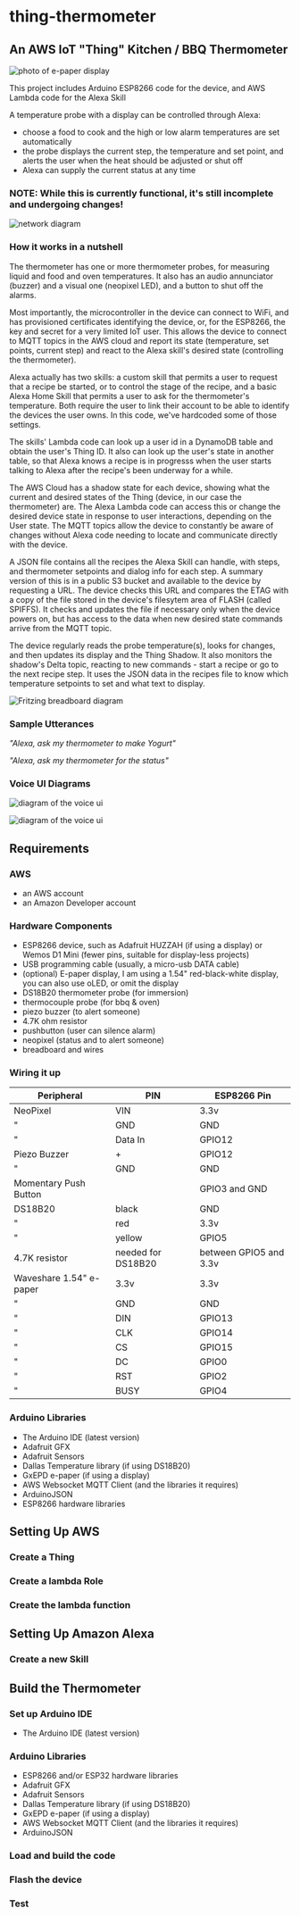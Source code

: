 # thing-thermometer

## An AWS IoT "Thing" Kitchen / BBQ Thermometer

![photo of e-paper display](img/prototype.jpg?raw=true "Thermometer probe display")

This project includes Arduino ESP8266 code for the device,
and AWS Lambda code for the Alexa Skill

A temperature probe with a display can be controlled through Alexa:
- choose a food to cook and the high or low alarm temperatures are set automatically
- the probe displays the current step, the temperature and set point, and alerts the user when the heat should be adjusted or shut off
- Alexa can supply the current status at any time

### NOTE: While this is currently functional, it's still incomplete and undergoing changes!

![network diagram](img/iot-diagram.png?raw=true "IoT Diagram")

### How it works in a nutshell

The thermometer has one or more thermometer probes, for measuring liquid and food and oven temperatures. It also has an audio annunciator (buzzer) and a visual one (neopixel LED), and a button to shut off the alarms.

Most importantly, the microcontroller in the device can connect to WiFi, and has provisioned certificates identifying the device, or, for the ESP8266, the key and secret for a very limited IoT user. This allows the device to connect to MQTT topics in the AWS cloud and report its state (temperature, set points, current step) and react to the Alexa skill's desired state (controlling the thermometer).

Alexa actually has two skills: a custom skill that permits a user to request that a recipe be started, or to control the stage of the recipe, and a basic Alexa Home Skill that permits a user to ask for the thermometer's temperature. Both require the user to link their account to be able to identify the devices the user owns. In this code, we've hardcoded some of those settings.

The skills' Lambda code can look up a user id in a DynamoDB table and obtain the user's Thing ID. It also can look up the user's state in another table, so that Alexa knows a recipe is in progresss when the user starts talking to Alexa after the recipe's been underway for a while.

The AWS Cloud has a shadow state for each device, showing what the current and desired states of the Thing (device, in our case the thermometer) are. The Alexa Lambda code can access this or change the desired device state in response to user interactions, depending on the User state. The MQTT topics allow the device to constantly be aware of changes without Alexa code needing to locate and communicate directly with the device.

A JSON file contains all the recipes the Alexa Skill can handle, with steps, and thermometer setpoints and dialog info for each step. A summary version of this is in a public S3 bucket and available to the device by requesting a URL. The device checks this URL and compares the ETAG with a copy of the file stored in the device's filesytem area of FLASH (called SPIFFS). It checks and updates the file if necessary only when the device powers on, but has access to the data when new desired state commands arrive from the MQTT topic.

The device regularly reads the probe temperature(s), looks for changes, and then updates its display and the Thing Shadow. It also monitors the shadow's Delta topic, reacting to new commands - start a recipe or go to the next recipe step. It uses the JSON data in the recipes file to know which temperature setpoints to set and what text to display.




![Fritzing breadboard diagram](img/fritzing-breadboard.png?raw=true "Breadboard (without e-paper)")

### Sample Utterances
*"Alexa, ask my thermometer to make Yogurt"*

*"Alexa, ask my thermometer for the status"*

### Voice UI Diagrams
![diagram of the voice ui](img/basic-recipe-flow.png?raw=true "Basic Recipe Flow")

![diagram of the voice ui](img/unknown-recipe-flow.png?raw=true "Unknown Recipe Flow")

## Requirements
### AWS
- an AWS account
- an Amazon Developer account
### Hardware Components
- ESP8266 device, such as Adafruit HUZZAH (if using a display) or Wemos D1 Mini (fewer pins, suitable for display-less projects)
- USB programming cable (usually, a micro-usb DATA cable)
- (optional) E-paper display, I am using a 1.54" red-black-white display, you can also use oLED, or omit the display
- DS18B20 thermometer probe (for immersion)
- thermocouple probe (for bbq & oven)
- piezo buzzer (to alert someone)
- 4.7K ohm resistor
- pushbutton (user can silence alarm)
- neopixel (status and to alert someone)
- breadboard and wires
### Wiring it up

Peripheral | PIN | ESP8266 Pin
--- | --- | --- 
NeoPixel | VIN | 3.3v
" | GND | GND
" | Data In | GPIO12
Piezo Buzzer | + | GPIO12
" | GND | GND
Momentary Push Button |  | GPIO3 and GND
DS18B20 | black | GND
" | red | 3.3v
" | yellow | GPIO5
4.7K resistor | needed for DS18B20 | between GPIO5 and 3.3v
Waveshare 1.54" e-paper | 3.3v | 3.3v
" | GND | GND
" | DIN | GPIO13
" | CLK | GPIO14
" | CS | GPIO15
" | DC | GPIO0
" | RST | GPIO2
" | BUSY | GPIO4

### Arduino Libraries
- The Arduino IDE (latest version)
- Adafruit GFX
- Adafruit Sensors
- Dallas Temperature library (if using DS18B20)
- GxEPD e-paper (if using a display)
- AWS Websocket MQTT Client (and the libraries it requires)
- ArduinoJSON
- ESP8266 hardware libraries

## Setting Up AWS
### Create a Thing
### Create a lambda Role
### Create the lambda function
## Setting Up Amazon Alexa
### Create a new Skill
## Build the Thermometer
### Set up Arduino IDE
- The Arduino IDE (latest version)
### Arduino Libraries
- ESP8266 and/or ESP32 hardware libraries
- Adafruit GFX
- Adafruit Sensors
- Dallas Temperature library (if using DS18B20)
- GxEPD e-paper (if using a display)
- AWS Websocket MQTT Client (and the libraries it requires)
- ArduinoJSON

### Load and build the code
### Flash the device
### Test
